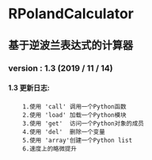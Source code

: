 # RPolandCalculator
## 基于逆波兰表达式的计算器


### version : 1.3  (2019 / 11 / 14)
#### 1.3 更新日志:
        1.使用 'call' 调用一个Python函数
        2.使用 'load' 加载一个Python模块
        3.使用 'get'  访问一个Python对象的成员
        4.使用 'del'  删除一个变量
        5.使用 'array'创建一个Python list
        6.速度上的略微提升
